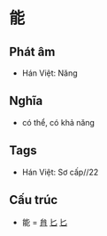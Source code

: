 # 能

## Phát âm
* Hán Việt: Năng

## Nghĩa
* có thể, có khả năng

## Tags
* Hán Việt: Sơ cấp//22

## Cấu trúc
* 能 = [䏍](䏍.md) [匕](匕.md) [匕](匕.md)

<script>window.HANZI_FIELD='能';</script>